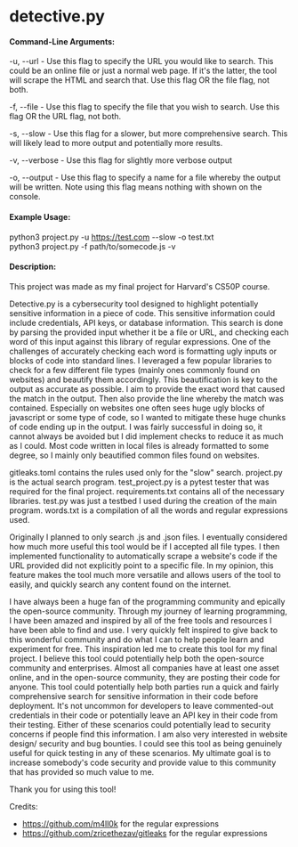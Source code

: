 # detective.py

#### Command-Line Arguments:

-u, --url - Use this flag to specify the URL you would like to search. This could be an online file or just a normal web page. If it's the latter, the tool will scrape the HTML and search that. Use this flag OR the file flag, not both.

-f, --file - Use this flag to specify the file that you wish to search. Use this flag OR the URL flag, not both.

-s, --slow - Use this flag for a slower, but more comprehensive search. This will likely lead to more output and potentially more results.

-v, --verbose - Use this flag for slightly more verbose output

-o, --output - Use this flag to specify a name for a file whereby the output will be written. Note using this flag means nothing with shown on the console.

#### Example Usage:

python3 project.py -u https://test.com --slow -o test.txt
<br>
python3 project.py -f path/to/somecode.js -v

#### Description:

This project was made as my final project for Harvard's CS50P course. 

Detective.py is a cybersecurity tool designed to highlight potentially sensitive information in a piece of code. This sensitive information could include credentials, API keys, or database information.
This search is done by parsing the provided input whether it be a file or URL, and checking each word of this input against this library of regular expressions. One of the challenges
of accurately checking each word is formatting ugly inputs or blocks of code into standard lines. I leveraged a few popular libraries to check for a few different file types (mainly
ones commonly found on websites) and beautify them accordingly. This beautification is key to the output as accurate as possible. I aim to provide the exact word that caused
the match in the output. Then also provide the line whereby the match was contained. Especially on websites one often sees huge ugly blocks of javascript or some type of code, so I wanted to mitigate these huge chunks of code ending up in the output. I was fairly successful in doing so, it cannot always be avoided but I did implement checks to reduce it
as much as I could. Most code written in local files is already formatted to some degree, so I mainly only beautified common files found on websites.

gitleaks.toml contains the rules used only for the "slow" search. project.py is the actual search program. test_project.py is a pytest tester that was required for the final project. requirements.txt contains all of the necessary libraries. test.py was just a testbed I used during the creation of the main program. words.txt is a compilation of all the words and regular expressions used.

Originally I planned to only search .js and .json files. I eventually considered how much more useful this tool would be if I accepted all file types. I then implemented functionality
to automatically scrape a website's code if the URL provided did not explicitly point to a specific file. In my opinion, this feature makes the tool much more versatile and allows users of the tool to easily, and quickly search any content found on the internet.

I have always been a huge fan of the programming community and epically the open-source community. Through my journey of learning programming, I have been amazed and inspired by all of the free tools and resources I have been able to find and use. I very quickly felt inspired to give back to this wonderful community and do what I can to help people learn and experiment for free. This inspiration led me to create this tool for my final project. I believe this tool could potentially help both the open-source community and enterprises. Almost all companies have at least one asset online, and in the open-source community, they are posting their code for anyone. This tool could potentially help both parties run a quick and fairly comprehensive search for sensitive information in their code before deployment. It's not uncommon for developers to leave commented-out credentials in their code or potentially leave an API key in their code from their testing. Either of these scenarios could potentially lead to security concerns if people find this information. I am also very interested in website design/ security and bug bounties. I could see this tool as being genuinely useful for quick testing in any of these scenarios. My ultimate goal is to increase somebody's code security and provide value to this community that has provided so much value to me.

Thank you for using this tool!

Credits:

- https://github.com/m4ll0k for the regular expressions
- https://github.com/zricethezav/gitleaks for the regular expressions


